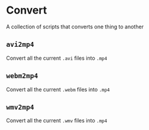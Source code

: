 # Convert
A collection of scripts that converts one thing to another

## `avi2mp4`

Convert all the current `.avi` files into `.mp4`

## `webm2mp4`

Convert all the current `.webm` files into `.mp4`

## `wmv2mp4`

Convert all the current `.wmv` files into `.mp4`
